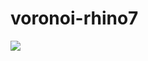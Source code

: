 # voronoi-rhino7

![](https://user-images.githubusercontent.com/19412160/131776203-7483580a-bfe4-4516-be87-87723c3c437c.png)
